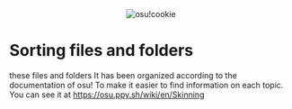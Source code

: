 <div align="center">
    <img src="https://i.ppy.sh/013ed2c11b34720790e74035d9f49078d5e9aa64/68747470733a2f2f6f73752e7070792e73682f77696b692f696d616765732f4272616e645f6964656e746974795f67756964656c696e65732f696d672f75736167652d66756c6c2d636f6c6f75722e706e67" width="auto" height="auto" alt="osu!cookie" />
</div>

# Sorting files and folders
these files and folders It has been organized according to the documentation of osu! To make it easier to find information on each topic. You can see it at https://osu.ppy.sh/wiki/en/Skinning